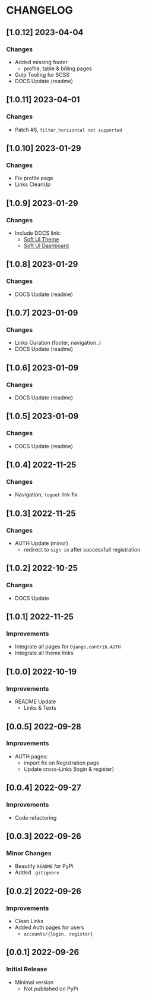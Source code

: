# CHANGELOG

## [1.0.12] 2023-04-04
### Changes

- Added missing footer
  - profile, table & billing pages
- Gulp Tooling for SCSS
- DOCS Update (readme)  

## [1.0.11] 2023-04-01
### Changes

- Patch #8, `filter_horizontal not supported`

## [1.0.10] 2023-01-29
### Changes

- Fix profile page
- Links CleanUp

## [1.0.9] 2023-01-29
### Changes

- Include DOCS link:
  - [Soft UI Theme](https://docs.appseed.us/boilerplate-code/django-templates/soft-dashboard/)
  - [Soft UI Dashboard](https://docs.appseed.us/products/django-dashboards/soft-ui-dashboard/)

## [1.0.8] 2023-01-29
### Changes

- DOCS Update (readme)

## [1.0.7] 2023-01-09
### Changes

- Links Curation (footer, navigation..)
- DOCS Update (readme) 

## [1.0.6] 2023-01-09
### Changes

- DOCS Update (readme) 

## [1.0.5] 2023-01-09
### Changes

- DOCS Update (readme) 

## [1.0.4] 2022-11-25
### Changes

- Navigation, `logout` link fix

## [1.0.3] 2022-11-25
### Changes

- AUTH Update (minor)
  - redirect to `sign in` after successfull registration  

## [1.0.2] 2022-10-25
### Changes

- DOCS Update

## [1.0.1] 2022-11-25
### Improvements

- Integrate all pages for `Django.contrib.AUTH`
- Integrate all theme links

## [1.0.0] 2022-10-19
### Improvements

- README Update
  - Links & Texts 

## [0.0.5] 2022-09-28
### Improvements

- AUTH pages:
  - import fix on Registration page
  - Update cross-Links (login & register)

## [0.0.4] 2022-09-27
### Improvements

- Code refactoring

## [0.0.3] 2022-09-26
### Minor Changes

- Beautify `README` for PyPi
- Added `.gitignore` 

## [0.0.2] 2022-09-26
### Improvements

- Clean Links
- Added Auth pages for users
  - `accounts/{login, register}`

## [0.0.1] 2022-09-26
### Initial Release

- Minimal version
  - Not published on PyPi
